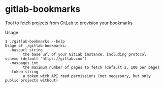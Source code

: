 # gitlab-bookmarks

Tool to fetch projects from GitLab to provision your bookmarks

Usage:

```
$ ./gitlab-bookmarks --help
Usage of ./gitlab-bookmarks:
  -baseurl string
        the base url of your GitLab instance, including protocol scheme (default "https://gitlab.com")
  -maxpages int
        the maximum number of pages to fetch (default 2, 100 per page)
  -token string
        a token with API read permissions (not necessary, but only public projects without)
```